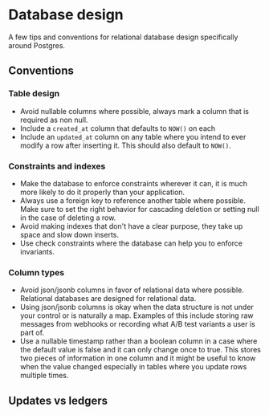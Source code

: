 # Database design

A few tips and conventions for relational database design specifically around Postgres.

## Conventions

### Table design

* Avoid nullable columns where possible, always mark a column that is required as non null.
* Include a `created_at` column that defaults to `NOW()` on each
* Include an `updated_at` column on any table where you intend to ever modify a row after inserting it.  This should also default to `NOW()`.

### Constraints and indexes

* Make the database to enforce constraints wherever it can, it is much more likely to do it properly than your application.
* Always use a foreign key to reference another table where possible.  Make sure to set the right behavior for cascading deletion or setting null in the case of deleting a row.
* Avoid making indexes that don't have a clear purpose, they take up space and slow down inserts.
* Use check constraints where the database can help you to enforce invariants.

### Column types

* Avoid json/jsonb columns in favor of relational data where possible.  Relational databases are designed for relational data.
* Using json/jsonb columns is okay when the data structure is not under your control or is naturally a map.  Examples of this include storing raw messages from webhooks or recording what A/B test variants a user is part of.
* Use a nullable timestamp rather than a boolean column in a case where the default value is false and it can only change once to true.  This stores two pieces of information in one column and it might be useful to know when the value changed especially in tables where you update rows multiple times.

## Updates vs ledgers
